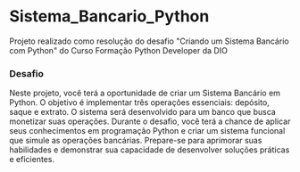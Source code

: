 # Sistema_Bancario_Python

Projeto realizado como resolução do desafio "Criando um Sistema Bancário com Python" do Curso Formação Python Developer da DIO

### Desafio

Neste projeto, você terá a oportunidade de criar um Sistema Bancário em Python. O objetivo é implementar três operações essenciais: depósito, saque e extrato. O sistema será desenvolvido para um banco que busca monetizar suas operações. Durante o desafio, você terá a chance de aplicar seus conhecimentos em programação Python e criar um sistema funcional que simule as operações bancárias.
Prepare-se para aprimorar suas habilidades e demonstrar sua capacidade de desenvolver soluções práticas e eficientes.
